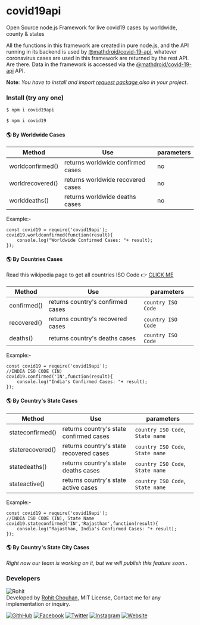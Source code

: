 # covid19api
Open Source node.js Framework for live covid19 cases by worldwide, county &amp; states

All the functions in this framework are created in pure node.js, and the API running in its backend is used by [@mathdroid/covid-19-api](https://github.com/mathdroid/covid-19-api), whatever coronavirus cases are used in this framework are returned by the rest API. Are there. Data in the framework is accessed via the [@mathdroid/covid-19-api](https://github.com/mathdroid/covid-19-api) API.

 __Note__: _You have to install and import [request package ](https://www.npmjs.com/package/request) also in your project_.

### Install (try any one)
```sh
$ npm i covid19api
```
```sh
$ npm i covid19
```

#### 🌎 By Worldwide Cases
Method | Use | parameters
---|---|---
worldconfirmed() | returns worldwide confirmed cases | no
worldrecovered() | returns worldwide recovered cases | no
worlddeaths() | returns worldwide deaths cases | no
Example:-
```nodejs
const covid19 = require('covid19api');
covid19.worldconfirmed(function(result){
	console.log("Worldwide Confirmed Cases: "+ result);
});
```
#### 🌎 By Countries Cases
Read this wikipedia page to get all countries ISO Code 👉 [CLICK ME](https://en.wikipedia.org/wiki/List_of_ISO_3166_country_codes)

Method | Use | parameters
---|---|---
confirmed() | returns country's confirmed cases | `country ISO Code`
recovered() | returns country's recovered cases | `country ISO Code`
deaths() | returns country's deaths cases | `country ISO Code`
Example:-
```nodejs
const covid19 = require('covid19api');
//INDIA ISO CODE (IN)
covid19.confirmed('IN',function(result){
	console.log("India's Confirmed Cases: "+ result);
});
```
#### 🌎 By Country's State Cases

Method | Use | parameters
---|---|---
stateconfirmed() | returns country's state confirmed cases | `country ISO Code`, `State name`
staterecovered() | returns country's state recovered cases | `country ISO Code`, `State name`
statedeaths() | returns country's state deaths cases | `country ISO Code`, `State name`
stateactive() | returns country's state active cases | `country ISO Code`, `State name`
Example:-
```nodejs
const covid19 = require('covid19api');
//INDIA ISO CODE (IN), State Name
covid19.stateconfirmed('IN','Rajasthan',function(result){
	console.log("Rajasthan, India's Confirmed Cases: "+ result);
});
```

#### 🌎 By Country's State City Cases
_Right now our team is working on it, but we will publish this feature soon._.

### Developers
![Rohit](http://graph.facebook.com/100004453384015/picture?type=square)\
Developed by [Rohit Chouhan](https://rohitchouhan.com),  MIT License, Contact me for any implementation or inquiry.

[![GithHub](https://img.shields.io/badge/Developed%20By-%40github%2Frohit--chouhan-green)](https://github.com/rohit-chouhan)
[![Facebook](https://img.shields.io/badge/Facebook-%40itsrohitofficialprofile-blue)](https://facebook.com/itsrohitofficialprofile)
[![Twitter](https://img.shields.io/badge/Twitter-%40itsrealrohit-blue)](https://twitter.com/itsrealrohit)
[![Instagram](https://img.shields.io/badge/Instagram-%40rohitchauhanofficial-orange)](https://instagram.com/rohitchauhanofficial)
[![Website](https://img.shields.io/badge/Website-rohitchouhan.com-yellow)](https://rohitchouhan.com)
